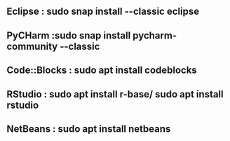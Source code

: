 ## Eclipse : sudo snap install --classic eclipse
## PyCHarm :sudo snap install pycharm-community --classic
## Code::Blocks : sudo apt install codeblocks
## RStudio : sudo apt install r-base/ sudo apt install rstudio
## NetBeans : sudo apt install netbeans
